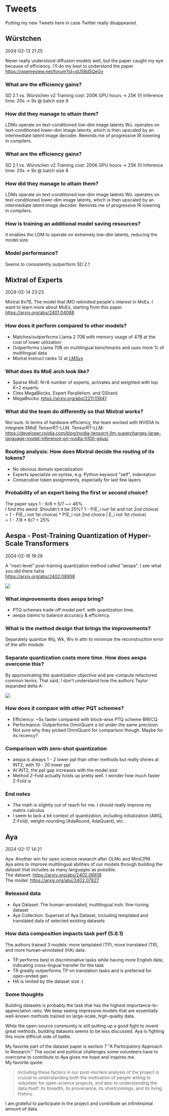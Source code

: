 # Tweets

Putting my new Tweets here in case Twitter really disappeared.


## Würstchen

2024-02-13 21:25

Never really understood diffusion models well, but the paper caught my eye because of efficiency.
I'll do my best to understand the paper
https://openreview.net/forum?id=gU58d5QeGv

### What are the efficiency gains?
SD 2.1 vs. Würstchen v2
Training cost: 200K GPU hours -> 25K (!)
Inference time: 20s -> 9s @ batch size 8

### How did they manage to attain them?
LDMs operate on text-conditioned low-dim image latents
Wü. operates on text-conditioned lower-dim image latents, which is then upscaled by an intermediate latent image decoder.
Reminds me of progressive IR lowering in compilers.

### What are the efficiency gains?
SD 2.1 vs. Würstchen v2
Training cost: 200K GPU hours -> 25K (!)
Inference time: 20s -> 9s @ batch size 8

### How did they manage to attain them?
LDMs operate on text-conditioned low-dim image latents
Wü. operates on text-conditioned lower-dim image latents, which is then upscaled by an intermediate latent image decoder.
Reminds me of progressive IR lowering in compilers.

### How is training an additional model saving resources?
It enables the LDM to operate on extremely low-dim latents, reducing the model size.

### Model performance?
Seems to consistently outperform SD 2.1


## Mixtral of Experts

2024-02-14 23:23

Mixtral 8x7B, The model that IMO rekindled people's interest in MoEs.
I want to learn more about MoEs, starting from this paper.
https://arxiv.org/abs/2401.04088

### How does it perform compared to other models?
- Matches/outperforms Llama 2 70B with memory usage of 47B at the cost of lower utilization
- Outperforms Llama 70B on multilingual benchmarks and uses more % of multilingual data
- Mixtral Instruct ranks 12 at [LMSys](https://huggingface.co/spaces/lmsys/chatbot-arena-leaderboard)

### What does its MoE arch look like?
- Sparse MoE: N=8 number of experts, activates and weighted with top K=2 experts.  
- Cites MegaBlocks, Expert Parallelism, and GShard.
- MegaBlocks: https://arxiv.org/abs/2211.15841

### What did the team do differently so that Mixtral works?
Not sure. In terms of hardware efficiency, the team worked with NVIDIA to integrate SMoE TensorRT-LLM.
TensorRT-LLM: https://developer.nvidia.com/blog/nvidia-tensorrt-llm-supercharges-large-language-model-inference-on-nvidia-h100-gpus/

### Routing analysis: How does Mixtral decide the routing of its tokens?
- No obvious domain specialization
- Experts specialize on syntax, e.g. Python keyword "self", indentation
- Consecutive token assignments, especially for last few layers

### Probability of an expert being the first or second choice?
The paper says 1 - 6/8 * 5/7 ~= 46%.  
I find this weird: Shouldn't it be 25%?
1 - P(E_i not 1st and not 2nd choice)  
= 1 - P(E_i not 1st choice) * P(E_i not 2nd choice | E_i not 1st choice)  
= 1 - 7/8 * 6/7 = 25%


## Aespa - Post-Training Quantization of Hyper-Scale Transformers

2024-02-16 19:26

A "next-level" post-training quantization method called "aespa". I see what you did there haha  
https://arxiv.org/abs/2402.08958

![](imgs/next-level.png)

### What improvements does aespa bring?
- PTQ schemes trade off model perf. with quantization time.
- aespa claims to balance accuracy & efficiency.

### What is the method design that brings the improvements?
Separately quantize Wq, Wk, Wv in attn to minimize the reconstruction error of the attn module.

### Separate quantization costs more time. How does aespa overcome this?
By approximating the quantization objective and pre-compute refactored common terms.
That said, I don't understand how the authors Taylor expanded delta A:

![](imgs/taylor-expansion-delta-a.png)

### How does it compare with other PQT schemes?
- Efficiency: ~5x faster compared with block-wise PTQ scheme BRECQ
- Performance: Outperforms OmniQuant a lot under the same precision
Not sure why they picked OmniQuant for comparison though. Maybe for its recency?

### Comparison with zero-shot quantization
- aespa is always 1 - 2 lower ppl than other methods but really shines at INT2, with 10 - 20 lower ppl
- At INT2, the ppl gap increases with the model size
- Method Z-Fold actually holds up pretty well. I wonder how much faster Z-Fold is

### End notes
- The math is slightly out of reach for me. I should really improve my matrix calculus
- I seem to lack a bit context of quantization, including initialization (AWQ, Z-Fold), weight-rounding (AdaRound, AdaQuant), etc.


## Aya

2024-02-17 14:21

Aya: Another win for open science research after OLMo and MiniCPM.  
Aya aims to improve multilingual abilities of our models through building the dataset that includes as many languages as possible.  
The dataset: https://arxiv.org/abs/2402.06619  
The model: https://arxiv.org/abs/2402.07827

### Released data
-  Aya Dataset: The human-annotated, multilingual instr. fine-tuning dataset
- Aya Collection: Superset of Aya Dataset, including templated and translated data of selected existing datasets

### How data composition impacts task perf (5.6.1)
The authors trained 3 models: more templated (TP), more translated (TR), and more human-annotated (HA) data.
- TP performs best in discriminative tasks while having more English data, indicating cross-lingual transfer for the task
- TR greatly outperforms TP on translation tasks and is preferred for open-ended gen
- HA is limited by the dataset size :(

### Some thoughts
Building datasets is probably the task that has the highest importance-to-appreciation ratio.
We keep seeing impressive models that are essentially well-known methods trained on large-scale, high-quality data.

While the open-source community is still putting up a good fight to invent great methods, building datasets seems to be less discussed.
Aya is fighting this more difficult side of battle.

My favorite part of the dataset paper is section 7 "A Participatory Approach to Research."
The social and political challenges some volunteers have to overcome to contribute to Aya gives me hope and inspires me.  
My favorite quote:
> Including these factors in our post-mortem analysis of the project is crucial to understanding both the motivation of people willing to volunteer for open-science projects, and also to understanding the data itself: its breadth, its provenance, its shortcomings, and its living history.

I am grateful to participate in the project and contribute an infinitesimal amount of data.
